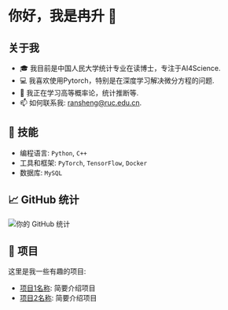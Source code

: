 # 你好，我是冉升 👋

## 关于我
- 🎓 我目前是中国人民大学统计专业在读博士，专注于AI4Science.
- 💻 我喜欢使用Pytorch，特别是在深度学习解决微分方程的问题.
- 🌱 我正在学习高等概率论，统计推断等.
- 📫 如何联系我: ransheng@ruc.edu.cn.

## 🔧 技能
- 编程语言: `Python`, `C++`
- 工具和框架: `PyTorch`, `TensorFlow`, `Docker`
- 数据库: `MySQL`

## 📈 GitHub 统计
![你的 GitHub 统计](https://github-readme-stats.vercel.app/api?username=你的GitHub用户名&show_icons=true&theme=radical)

## 📂 项目
这里是我一些有趣的项目:
- [项目1名称](项目链接): 简要介绍项目
- [项目2名称](项目链接): 简要介绍项目
